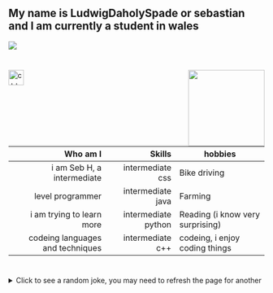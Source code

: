 <h2 align="left"> My name is LudwigDaholySpade or sebastian and I am currently a student in wales</h2>
<img src="https://user-images.githubusercontent.com/73097560/115834477-dbab4500-a447-11eb-908a-139a6edaec5c.gif"><br><br>

###

<img align="right" height="150" src="https://media.tenor.com/Na0yQ7X69F8AAAAM/amiya-breakdance.gif"  />

###

<div align="left">
   <img src="https://w7.pngwing.com/pngs/46/626/png-transparent-c-logo-the-c-programming-language-computer-icons-computer-programming-source-code-programming-miscellaneous-template-blue.png" height="30" alt="c++"  />
</div>

###

|             Who am I              |     Skills         |                hobbies               |
| ---------------------------------:| ------------------:|--------------------------------------|
|   i am Seb H, a intermediate      | intermediate css   |     Bike driving                     |
|         level programmer          | intermediate java  |     Farming                          |
|  i am trying to learn more        | intermediate python|     Reading (i know very surprising) |
|  codeing languages and techniques | intermediate c++   |     codeing, i enjoy coding things   |



###

<br clear="both">

<details>
  <summary>Click to see a random joke, you may need to refresh the page for another</summary>
  <div align="center">

  ![Jokes Card](https://readme-jokes.vercel.app/api?theme=halloween)

  </div>
</details>

###
